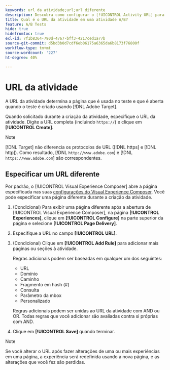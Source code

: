 ```yaml
---
keywords: url da atividade;url;url diferente
description: Descubra como configurar o [!UICONTROL Activity URL] para definir páginas de teste e garantir um design de teste preciso.
title: Qual é o URL da atividade em uma atividade A/B?
feature: A/B Tests
hide: true
hidefromtoc: true
exl-id: 7f1b8364-790d-4767-bff3-4217ced1a77b
source-git-commit: d5bd3b0d7cdf6eb06175a6365da6b8173f76800f
workflow-type: tm+mt
source-wordcount: '227'
ht-degree: 40%

---
```


# URL da atividade

A URL da atividade determina a página que é usada no teste e que é aberta quando o teste é criado usando [!DNL Adobe Target].

Quando solicitado durante a criação da atividade, especifique o URL da atividade. Digite a URL completa (incluindo `https://`) e clique em **[!UICONTROL Create]**.

>[!NOTE]
>
>[!DNL Target] não diferencia os protocolos de URL ([!DNL https] e [!DNL http]). Como resultado, [!DNL `http://www.adobe.com`] e [!DNL `https://www.adobe.com`] são correspondentes.

## Especificar um URL diferente

Por padrão, o [!UICONTROL Visual Experience Composer] abre a página especificada nas suas [configurações do Visual Experience Composer](/help/main/administrating-target/visual-experience-composer-set-up.md). Você pode especificar uma página diferente durante a criação da atividade.

1. (Condicional) Para exibir uma página diferente após a abertura de [!UICONTROL Visual Experience Composer], na página **[!UICONTROL Experiences]**, clique em **[!UICONTROL Configure]** na parte superior da página e selecione **[!UICONTROL Page Delivery]**.

1. Especifique a URL no campo **[!UICONTROL URL]**.

1. (Condicional) Clique em **[!UICONTROL Add Rule]** para adicionar mais páginas ou seções à atividade.

   Regras adicionais podem ser baseadas em qualquer um dos seguintes:

   * URL
   * Domínio
   * Caminho
   * Fragmento em hash (#)
   * Consulta
   * Parâmetro da mbox
   * Personalizado

   Regras adicionais podem ser unidas ao URL da atividade com AND ou OR. Todas regras que você adicionar são avaliadas contra si próprias com AND.

1. Clique em **[!UICONTROL Save]** quando terminar.

<!-- If you entered a URL for a site that does not include the [!DNL Target]s JavaScript code, you cannot select page elements.

By default, the [!UICONTROL Visual Experience Composer] does not allow changes to elements containing JavaScript, such as rotating banners. You can toggle off **[!UICONTROL Render using JavaScript]** if you want to be able to alter those elements using the [!UICONTROL Visual Experience Composer].-->

>[!NOTE]
>
>Se você alterar o URL após fazer alterações de uma ou mais experiências em uma página, a experiência será redefinida usando a nova página, e as alterações que você fez são perdidas.
